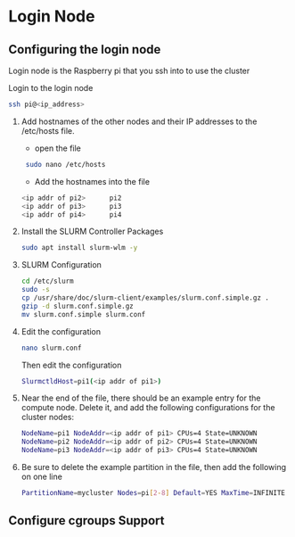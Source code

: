 

# Login Node

## Configuring the login node
Login node is the Raspberry pi that you ssh into to use the cluster

Login to the login node
```bash
ssh pi@<ip_address>
```
1. Add hostnames of the other nodes and their IP addresses to the /etc/hosts file. 

   - open the file
   ```bash
    sudo nano /etc/hosts
    ```
   - Add the hostnames into the file
    ```bash
    <ip addr of pi2>      pi2
    <ip addr of pi3>      pi3
    <ip addr of pi4>      pi4
    ```

2. Install the SLURM Controller Packages
   ```bash
   sudo apt install slurm-wlm -y
   ``` 

3. SLURM Configuration
    ```bash
    cd /etc/slurm
    sudo -s
    cp /usr/share/doc/slurm-client/examples/slurm.conf.simple.gz .
    gzip -d slurm.conf.simple.gz
    mv slurm.conf.simple slurm.conf
    ```

4. Edit the configuration
   ```bash
   nano slurm.conf
   ```
   Then edit the configuration
   ```bash
   SlurmctldHost=pi1(<ip addr of pi1>)
   ```

5. Near the end of the file, there should be an example entry for the compute node. Delete it, and add the following configurations for the cluster nodes:

    ```bash
    NodeName=pi1 NodeAddr=<ip addr of pi1> CPUs=4 State=UNKNOWN
    NodeName=pi2 NodeAddr=<ip addr of pi2> CPUs=4 State=UNKNOWN
    NodeName=pi3 NodeAddr=<ip addr of pi3> CPUs=4 State=UNKNOWN
    ```

6. Be sure to delete the example partition in the file, then add the following on one line

   ```bash
   PartitionName=mycluster Nodes=pi[2-8] Default=YES MaxTime=INFINITE State=UP
   ```


## Configure cgroups Support
